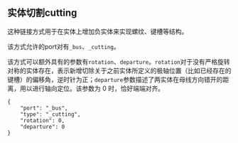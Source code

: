 #

## 实体切割cutting

这种链接方式用于在实体上增加负实体来实现螺纹、键槽等结构。

该方式允许的port对有`_bus`、`_cutting`。

该方式可以额外具有的参数有`rotation`、`departure`。`rotation`对于没有严格旋转对称的实体存在，表示新增切除关于之前实体所定义的极轴位置（比如已经存在的键槽）的偏移角，逆时针为正；`departure`参数描述了两实体在母线方向错开的距离，用以进行轴向定位。该参数为 0 时，恰好端端对齐。

```jsonc
{
    "port": "_bus",
    "type": "_cutting",
    "rotation": 0,
    "departure": 0
}
```
